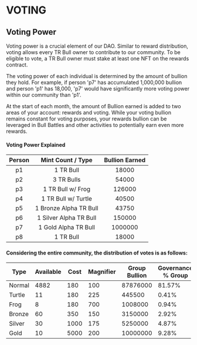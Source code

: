 # VOTING

## Voting Power

Voting power is a crucial element of our DAO. Similar to reward distribution, voting allows every TR Bull owner to contribute to our community. To be eligible to vote, a TR Bull owner must stake at least one NFT on the rewards contract.

The voting power of each individual is determined by the amount of bullion they hold. For example, if person 'p7' has accumulated 1,000,000 bullion and person 'p1' has 18,000, 'p7' would have significantly more voting power within our community than 'p1'.

At the start of each month, the amount of Bullion earned is added to two areas of your account: rewards and voting. While your voting bullion remains constant for voting purposes, your rewards bullion can be leveraged in Bull Battles and other activities to potentially earn even more rewards.

#### Voting Power Explained

| Person |    Mint Count / Type   | Bullion Earned |
| :----: | :--------------------: | :------------: |
|   p1   |        1 TR Bull       |      18000     |
|   p2   |       3 TR Bulls       |      54000     |
|   p3   |    1 TR Bull w/ Frog   |     126000     |
|   p4   |   1 TR Bull w/ Turtle  |      40500     |
|   p5   | 1 Bronze Alpha TR Bull |      43750     |
|   p6   | 1 Silver Alpha TR Bull |     150000     |
|   p7   |  1 Gold Alpha TR Bull  |     1000000    |
|   p8   |        1 TR Bull       |      18000     |



#### Considering the entire community, the distribution of votes is as follows:



| Type   | Available | Cost | Magnifier | Group Bullion | Governance % Group | Governance % per NFT |
| ------ | --------- | ---- | --------- | ------------- | ------------------ | -------------------- |
| Normal | 4882      | 180  | 100       | 87876000      | 81.57%             | 0.0167%              |
| Turtle | 11        | 180  | 225       | 445500        | 0.41%              | 0.0376%              |
| Frog   | 8         | 180  | 700       | 1008000       | 0.94%              | 0.1170%              |
| Bronze | 60        | 350  | 150       | 3150000       | 2.92%              | 0.0487%              |
| Silver | 30        | 1000 | 175       | 5250000       | 4.87%              | 0.1624%              |
| Gold   | 10        | 5000 | 200       | 10000000      | 9.28%              | 0.9283%              |


